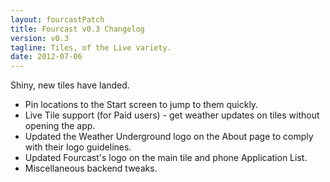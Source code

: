 ```yaml
---
layout: fourcastPatch
title: Fourcast v0.3 Changelog
version: v0.3
tagline: Tiles, of the Live variety.
date: 2012-07-06
---
```


Shiny, new tiles have landed.

* Pin locations to the Start screen to jump to them quickly.
* Live Tile support (for Paid users) - get weather updates on tiles without opening the app.
* Updated the Weather Underground logo on the About page to comply with their logo guidelines.
* Updated Fourcast's logo on the main tile and phone Application List.
* Miscellaneous backend tweaks.